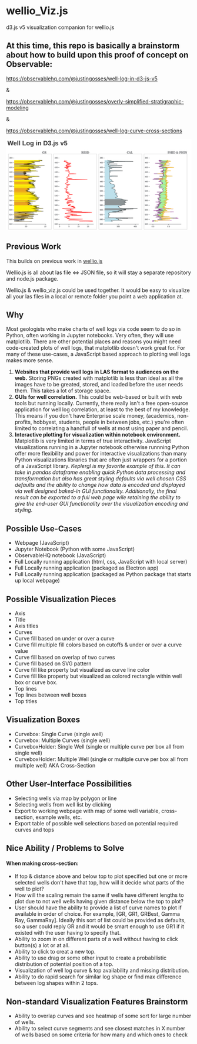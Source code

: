 # wellio_Viz.js
d3.js v5 visualization companion for wellio.js

## At this time, this repo is basically a brainstorm about how to build upon this proof of concept on Observable:
https://observablehq.com/@justingosses/well-log-in-d3-js-v5

&

https://observablehq.com/@justingosses/overly-simplified-stratigraphic-modeling

&

https://observablehq.com/@justingosses/well-log-curve-cross-sections


<a href="https://observablehq.com/@justingosses/well-log-in-d3-js-v5"><img src="well_log_screenshot.png"></a>

## Previous Work
This builds on previous work in <a href="https://github.com/JustinGOSSES/wellio.js">wellio.js</a>

Wellio.js is all about las file <=> JSON file, so it will stay a separate repository and node.js package.

Wellio.js & wellio_viz.js could be used together. It would be easy to visualize all your las files in a local or remote folder you point a web application at.

## Why

Most geologists who make charts of well logs via code seem to do so in Python, often working in Jupyter notebooks. Very often, they will use matplotlib. There are other potential places and reasons you might need code-created plots of well logs, that matplotlib doesn't work great for. For many of these use-cases, a JavaScript based approach to plotting well logs makes more sense.

1. <b>Websites that provide well logs in LAS format to audiences on the web.</b> Storing PNGs created with matplotlib is less than ideal as all the images have to be greated, stored, and loaded before the user needs them. This takes a lot of storage space.
2. <b>GUIs for well correlation.</b> This could be web-based or built with web tools but running locally. Currently, there really isn't a free open-source application for well log correlation, at least to the best of my knowledge. This means if you don't have Enterprise scale money, (academics, non-profits, hobbyest, students, people in between jobs, etc.) you're often limited to correlating a handfull of wells at most using paper and pencil. 
3. <b>Interactive plotting for visualization within notebook environment.</b> Matplotlib is very limited in terms of true interactivity. JavaScript visualizations running in a Jupyter notebook otherwise runnning Python offer more flexibility and power for interactive visualizations than many Python visualizations libraries that are often just wrappers for a portion of a JavaScript library. <i>Keplergl is my favorite example of this. It can take in pandas dataframe enabling quick Python data processing and transformation but also has great styling defaults via well chosen CSS defaults and the ability to change how data is encoded and displayed via well designed baked-in GUI functionality. Additionally, the final result can be exported to a full web page wile retaining the ability to give the end-user GUI functionality over the visualization encoding and styling.</i>

## Possible Use-Cases
- Webpage (JavaScript)
- Jupyter Notebook (Python with some JavaScript)
- ObservableHQ notebook (JavaScript)
- Full Locally running application (html, css, JavaScript with local server)
- Full Locally running application (packaged as Electron app)
- Full Locally running application (packaged as Python package that starts up local webpage)

## Possible Visualization Pieces
- Axis
- Title
- Axis titles
- Curves
- Curve fill based on under or over a curve 
- Curve fill multiple fill colors based on cutoffs & under or over a curve value
- Curve fill based on overlap of two curves
- Curve fill based on SVG pattern
- Curve fill like property but visualized as curve line color
- Curve fill like property but visualized as colored rectangle within well box or curve box.
- Top lines
- Top lines between well boxes
- Top titles

## Visualization Boxes
- Curvebox: Single Curve (single well)
- Curvebox: Multiple Curves (single well)
- CurveboxHolder: Single Well (single or multiple curve per box all from single well)
- CurveboxHolder: Multiple Well (single or multiple curve per box all from multiple well) AKA Cross-Section

## Other User-Interface Possibilities
- Selecting wells via map by polygon or line
- Selecting wells from well list by clicking
- Export to working webpage with map of some well variable, cross-section, example wells, etc. 
- Export table of possible well selections based on potential required curves and tops

## Nice Ability / Problems to Solve
#### When making cross-section:
- If top & distance above and below top to plot specified but one or more selected wells don't have that top, how will it decide what parts of the well to plot? 
- How will the scaling remain the same if wells have different lengths to plot due to not well wells having given distance below the top to plot?
- User should have the ability to provide a list of curve names to plot if available in order of choice. For example, [GR, GR1, GRBest, Gamma Ray, GammaRay]. Ideally this sort of list could be provided as defaults, so a user could reply GR and it would be smart enough to use GR1 if it existed with the user having to specify that. 
- Ability to zoom in on different parts of a well without having to click button(s) a lot or at all. 
- Ability to click to creat a new top. 
- Ability to use drag or some other input to create a probabilistic distribution of potential position of a top. 
- Visualization of well log curve & top availability and missing distribution. 
- Ability to do rapid search for similar log shape or find max difference between log shapes within 2 tops. 


## Non-standard Visualization Features Brainstorm
- Ability to overlap curves and see heatmap of some sort for large number of wells.
- Ability to select curve segments and see closest matches in X number of wells based on some criteria for how many and which ones to check

